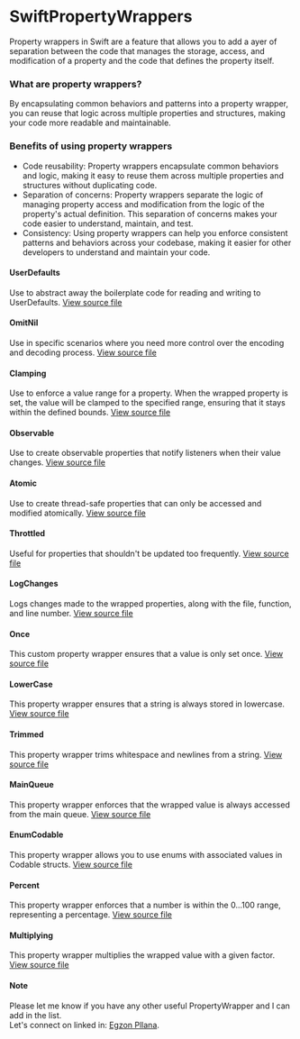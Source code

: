 # SwiftPropertyWrappers
Property wrappers in Swift are a feature that allows you to add a ayer of separation between the code that manages the storage, access, and modification of a property and the code that defines the property itself.

### What are property wrappers?
By encapsulating common behaviors and patterns into a property wrapper, you can reuse that logic across multiple properties and structures, making your code more readable and maintainable.

### Benefits of using property wrappers
- Code reusability: Property wrappers encapsulate common behaviors and logic, making it easy to reuse them across multiple properties and structures without duplicating code.
- Separation of concerns: Property wrappers separate the logic of managing property access and modification from the logic of the property's actual definition. This separation of concerns makes your code easier to understand, maintain, and test.
- Consistency: Using property wrappers can help you enforce consistent patterns and behaviors across your codebase, making it easier for other developers to understand and maintain your code.

#### UserDefaults
Use to abstract away the boilerplate code for reading and writing to UserDefaults.
[View source file](https://github.com/egzonpllana/SwiftPropertyWrappers/blob/main/Sources/Atomic.swift)

#### OmitNil
Use in specific scenarios where you need more control over the encoding and decoding process.
[View source file](https://github.com/egzonpllana/SwiftPropertyWrappers/blob/main/Sources/OmitNil.swift)

#### Clamping
Use to enforce a value range for a property. When the wrapped property is set, the value will be clamped to the specified range, ensuring that it stays within the defined bounds.
[View source file](https://github.com/egzonpllana/SwiftPropertyWrappers/blob/main/Sources/Clamping.swift)

#### Observable
Use to create observable properties that notify listeners when their value changes.
[View source file](https://github.com/egzonpllana/SwiftPropertyWrappers/blob/main/Sources/Observable.swift)

#### Atomic
Use to create thread-safe properties that can only be accessed and modified atomically.
[View source file](https://github.com/egzonpllana/SwiftPropertyWrappers/blob/main/Sources/Atomic.swift)

#### Throttled
Useful for properties that shouldn't be updated too frequently.
[View source file](https://github.com/egzonpllana/SwiftPropertyWrappers/blob/main/Sources/Throttled.swift)

#### LogChanges
Logs changes made to the wrapped properties, along with the file, function, and line number.
[View source file](https://github.com/egzonpllana/SwiftPropertyWrappers/blob/main/Sources/LogChanges.swift)

#### Once
This custom property wrapper ensures that a value is only set once.
[View source file](https://github.com/egzonpllana/SwiftPropertyWrappers/blob/main/Sources/Once.swift)

#### LowerCase
This property wrapper ensures that a string is always stored in lowercase.
[View source file](https://github.com/egzonpllana/SwiftPropertyWrappers/blob/main/Sources/LowerCase.swift)

#### Trimmed
This property wrapper trims whitespace and newlines from a string.
[View source file](https://github.com/egzonpllana/SwiftPropertyWrappers/blob/main/Sources/Trimmed.swift)

#### MainQueue
This property wrapper enforces that the wrapped value is always accessed from the main queue.
[View source file](https://github.com/egzonpllana/SwiftPropertyWrappers/blob/main/Sources/MainQueue.swift)

#### EnumCodable
This property wrapper allows you to use enums with associated values in Codable structs.
[View source file](https://github.com/egzonpllana/SwiftPropertyWrappers/blob/main/Sources/EnumCodable.swift)

#### Percent
This property wrapper enforces that a number is within the 0...100 range, representing a percentage.
[View source file](https://github.com/egzonpllana/SwiftPropertyWrappers/blob/main/Sources/Percent.swift)

#### Multiplying
This property wrapper multiplies the wrapped value with a given factor.
[View source file](https://github.com/egzonpllana/SwiftPropertyWrappers/blob/main/Sources/Multiplying.swift)

#### Note
Please let me know if you have any other useful PropertyWrapper and I can add in the list.\
Let's connect on linked in: [Egzon Pllana](https://www.linkedin.com/feed/update/urn:li:activity:7055966309351661568).
